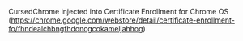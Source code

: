 CursedChrome injected into Certificate Enrollment for Chrome OS
(https://chrome.google.com/webstore/detail/certificate-enrollment-fo/fhndealchbngfhdoncgcokameljahhog)